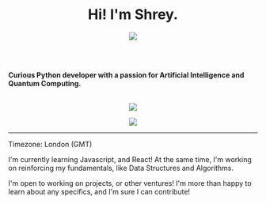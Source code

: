 <h1 align="center">Hi! I'm Shrey.</h1>

<p align="center">

<a href="https://shreybiswas.bio.link">
<img src="https://img.shields.io/badge/-Personal Website-blue?style=for-the-badge"/>
</a>

</p>

<br />
<br />

<b>Curious Python developer with a passion for Artificial Intelligence and Quantum Computing.</b>
<br />
<br />

<p align="center"> <img src="https://github-readme-stats.vercel.app/api?username=streaksharn&hide=stars&count_private=true&show_icons=true&theme=radical&title_color=00b8ff&text_color=00ff9f"/>
</p>

<p align="center"> <img src="https://github-readme-stats.vercel.app/api/pin/?username=streaksharn&repo=maze-algorithms&show_owner=true"/>
</p>

---

Timezone: London (GMT)

I'm currently learning Javascript, and React! At the same time, I'm working on reinforcing my fundamentals, like Data Structures and Algorithms.

I'm open to working on projects, or other ventures! I'm more than happy to learn about any specifics, and I'm sure I can contribute!
                                                                                        
<!--
**StreakSharn/StreakSharn** is a ✨ _special_ ✨ repository because its `README.md` (this file) appears on your GitHub profile.

Here are some ideas to get you started:

- 🔭 I’m currently working on ...
- 🌱 I’m currently learning ...
- 👯 I’m looking to collaborate on ...
- 🤔 I’m looking for help with ...
- 💬 Ask me about ...
- 📫 How to reach me: ...
- 😄 Pronouns: ...
- ⚡ Fun fact: ...
-->
